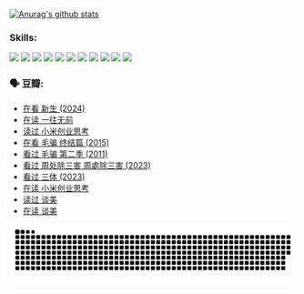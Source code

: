 
[![Anurag's github stats](https://github-readme-stats.vercel.app/api?username=w940853815)](https://github.com/anuraghazra/github-readme-stats)

### Skills:

<code><img height="32" src="https://cdn.jsdelivr.net/npm/simple-icons@v5/icons/python.svg"></code>
<code><img height="32" src="https://cdn.jsdelivr.net/npm/simple-icons@v5/icons/javascript.svg"></code>
<code><img height="32" src="https://cdn.jsdelivr.net/npm/simple-icons@v5/icons/django.svg"></code>
<code><img height="32" src="https://cdn.jsdelivr.net/npm/simple-icons@v5/icons/flask.svg"></code>
<code><img height="32" src="https://cdn.jsdelivr.net/npm/simple-icons@v5/icons/vuetify.svg"></code>
<code><img height="32" src="https://cdn.jsdelivr.net/npm/simple-icons@v5/icons/git.svg"></code>
<code><img height="32" src="https://cdn.jsdelivr.net/npm/simple-icons@v5/icons/docker.svg"></code>
<code><img height="32" src="https://cdn.jsdelivr.net/npm/simple-icons@v5/icons/postgresql.svg"></code>
<code><img height="32" src="https://cdn.jsdelivr.net/npm/simple-icons@v5/icons/elasticsearch.svg"></code>
<code><img height="32" src="https://cdn.jsdelivr.net/npm/simple-icons@v5/icons/macos.svg"></code>
<code><img height="32" src="https://cdn.jsdelivr.net/npm/simple-icons@v5/icons/linux.svg"></code>

### 🗣 豆瓣:

<!-- DOUBAN-ACTIVITIES:START -->
- [在看 新生‎ (2024)](https://www.douban.com/people/136069238/status/4607441062/?_i=15734890)
- [在读 一往无前](https://www.douban.com/people/136069238/status/4590507310/?_i=15734890)
- [读过 小米创业思考](https://www.douban.com/people/136069238/status/4590506983/?_i=15734890)
- [在看 毛骗 终结篇‎ (2015)](https://www.douban.com/people/136069238/status/4581971924/?_i=15734890)
- [看过 毛骗 第二季‎ (2011)](https://www.douban.com/people/136069238/status/4581971810/?_i=15734890)
- [看过 周处除三害 周處除三害‎ (2023)](https://www.douban.com/people/136069238/status/4575646701/?_i=15734890)
- [看过 三体‎ (2023)](https://www.douban.com/people/136069238/status/4574263039/?_i=15734890)
- [在读 小米创业思考](https://www.douban.com/people/136069238/status/4572047905/?_i=15734890)
- [读过 谈美](https://www.douban.com/people/136069238/status/4572047629/?_i=15734890)
- [在读 谈美](https://www.douban.com/people/136069238/status/4560861771/?_i=15734890)
<!-- DOUBAN-ACTIVITIES:END -->


![Snake animation](https://raw.githubusercontent.com/w940853815/w940853815/output/github-contribution-grid-snake.svg)

<!--
**w940853815/w940853815** is a ✨ _special_ ✨ repository because its `README.md` (this file) appears on your GitHub profile.

Here are some ideas to get you started:

- 🔭 I’m currently working on ...
- 🌱 I’m currently learning ...
- 👯 I’m looking to collaborate on ...
- 🤔 I’m looking for help with ...
- 💬 Ask me about ...
- 📫 How to reach me: ...
- 😄 Pronouns: ...
- ⚡ Fun fact: ...
-->
